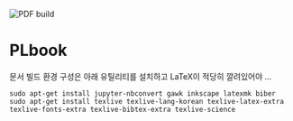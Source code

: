 ![PDF build](https://github.com/hnu-pl/PLbook/blob/main/.github/workflows/makefile.yml/badge.svg)
# PLbook
문서 빌드 환경 구성은 아래 유틸리티를 설치하고 LaTeX이 적당히 깔려있어야 ...
```
sudo apt-get install jupyter-nbconvert gawk inkscape latexmk biber
sudo apt-get install texlive texlive-lang-korean texlive-latex-extra texlive-fonts-extra texlive-bibtex-extra texlive-science
```
